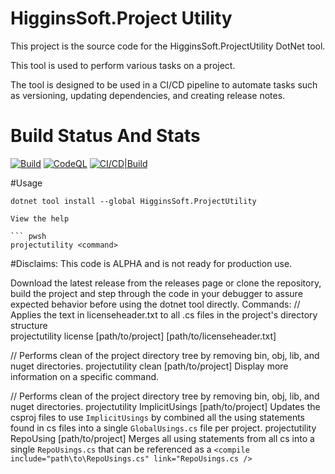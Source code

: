 # HigginsSoft.Project Utility
This project is the source code for the HigginsSoft.ProjectUtility DotNet tool. 

This tool is used to perform various tasks on a project. 

The tool is designed to be used in a CI/CD pipeline to automate tasks such as versioning, updating dependencies, and creating release notes.

# Build Status And Stats

[![Build](https://github.com/alexhiggins732/HigginsSoft.ProjectUtility/actions/workflows/master.yml/badge.svg)](https://github.com/alexhiggins732/IdentityServer8/actions/workflows/master.yml)
[![CodeQL](https://github.com/alexhiggins732/IdentityServer8/actions/workflows/codeql.yml/badge.svg?branch=master)](https://github.com/alexhiggins732/IdentityServer8/actions/workflows/codeql.yml)
[![CI/CD|Build](https://github.com/alexhiggins732/IdentityServer8/actions/workflows/pre-release.yml/badge.svg)](https://github.com/alexhiggins732/IdentityServer8/actions/workflows/pre-release.yml)

#Usage

``` pwsh
dotnet tool install --global HigginsSoft.ProjectUtility 

View the help

``` pwsh
projectutility <command>

```

#Disclaims: This code is ALPHA and is not ready for production use.

Download the latest release from the releases page or clone the repository, build the project and step through the code in your debugger to assure expected behavior before using the dotnet tool directly.
Commands:
  // Applies the text in licenseheader.txt to all .cs files in the project's directory structure  
  projectutility license [path/to/project] [path/to/licenseheader.txt]

  // Performs clean of the project directory tree by removing bin, obj, lib, and nuget directories.
  projectutility clean [path/to/project]         Display more information on a specific command.

  // Performs clean of the project directory tree by removing bin, obj, lib, and nuget directories.
  projectutility ImplicitUsings [path/to/project]    Updates the csproj files to use `ImplicitUsings` by combined all the using statements found in cs files into a single `GlobalUsings.cs` file per project.
  projectutility RepoUsing [path/to/project]  Merges all using statements from all cs into a single `RepoUsings.cs` that can be referenced as a `<compile include="path\to\RepoUsings.cs" link="RepoUsings.cs />` 
